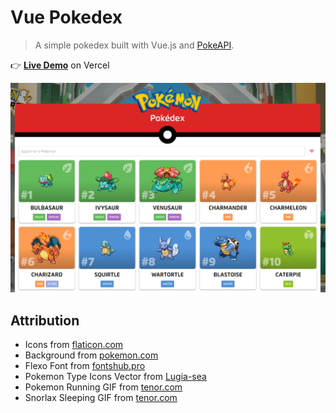 
# Vue Pokedex

> A simple pokedex built with Vue.js and [PokeAPI](https://pokeapi.co/).

👉 [**Live Demo**](https://vue-pokedex-nu.vercel.app/) on Vercel

![Screenshot](./public/images/screenshot.PNG)


## Attribution

- Icons from [flaticon.com](https://www.flaticon.com/)
- Background from [pokemon.com](https://www.pokemon.com/us/pokemon-virtual-backgrounds/)
- Flexo Font from [fontshub.pro](https://fontshub.pro/font/flexo-download)
- Pokemon Type Icons Vector from [Lugia-sea](https://www.deviantart.com/lugia-sea/art/Pokemon-Type-Icons-Vector-869706864)
- Pokemon Running GIF from [tenor.com](https://tenor.com/en-GB/view/pikachu-running-run-run-away-gif-13709403)
- Snorlax Sleeping GIF from [tenor.com](https://tenor.com/en-GB/view/snorlax-sleeping-cute-snoring-tired-gif-26899500)